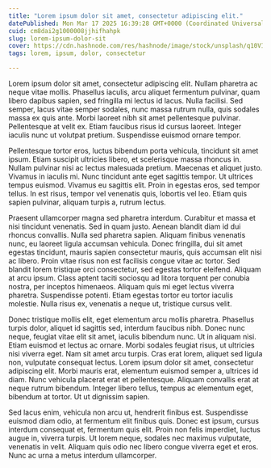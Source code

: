 ```yaml
---
title: "Lorem ipsum dolor sit amet, consectetur adipiscing elit."
datePublished: Mon Mar 17 2025 16:39:28 GMT+0000 (Coordinated Universal Time)
cuid: cm8dai2g1000008jjhifhahpk
slug: lorem-ipsum-dolor-sit
cover: https://cdn.hashnode.com/res/hashnode/image/stock/unsplash/q10VITrVYUM/upload/496789d266b63cfc1b0883c860935aab.jpeg
tags: lorem, ipsum, dolor, consectetur

---
```


Lorem ipsum dolor sit amet, consectetur adipiscing elit. Nullam pharetra ac neque vitae mollis. Phasellus iaculis, arcu aliquet fermentum pulvinar, quam libero dapibus sapien, sed fringilla mi lectus id lacus. Nulla facilisi. Sed semper, lacus vitae semper sodales, nunc massa rutrum nulla, quis sodales massa ex quis ante. Morbi laoreet nibh sit amet pellentesque pulvinar. Pellentesque at velit ex. Etiam faucibus risus id cursus laoreet. Integer iaculis nunc ut volutpat pretium. Suspendisse euismod ornare tempor.

Pellentesque tortor eros, luctus bibendum porta vehicula, tincidunt sit amet ipsum. Etiam suscipit ultricies libero, et scelerisque massa rhoncus in. Nullam pulvinar nisi ac lectus malesuada pretium. Maecenas et aliquet justo. Vivamus in iaculis mi. Nunc tincidunt ante eget sagittis tempor. Ut ultrices tempus euismod. Vivamus eu sagittis elit. Proin in egestas eros, sed tempor tellus. In est risus, tempor vel venenatis quis, lobortis vel leo. Etiam quis sapien pulvinar, aliquam turpis a, rutrum lectus.

Praesent ullamcorper magna sed pharetra interdum. Curabitur et massa et nisi tincidunt venenatis. Sed in quam justo. Aenean blandit diam id dui rhoncus convallis. Nulla sed pharetra sapien. Aliquam finibus venenatis nunc, eu laoreet ligula accumsan vehicula. Donec fringilla, dui sit amet egestas tincidunt, mauris sapien consectetur mauris, quis accumsan elit nisi ac libero. Proin vitae risus non est facilisis congue vitae ac tortor. Sed blandit lorem tristique orci consectetur, sed egestas tortor eleifend. Aliquam at arcu ipsum. Class aptent taciti sociosqu ad litora torquent per conubia nostra, per inceptos himenaeos. Aliquam quis mi eget lectus viverra pharetra. Suspendisse potenti. Etiam egestas tortor eu tortor iaculis molestie. Nulla risus ex, venenatis a neque ut, tristique cursus velit.

Donec tristique mollis elit, eget elementum arcu mollis pharetra. Phasellus turpis dolor, aliquet id sagittis sed, interdum faucibus nibh. Donec nunc neque, feugiat vitae elit sit amet, iaculis bibendum nunc. Ut in aliquam nisi. Etiam euismod et lectus ac ornare. Morbi sodales feugiat risus, ut ultricies nisi viverra eget. Nam sit amet arcu turpis. Cras erat lorem, aliquet sed ligula non, vulputate consequat lectus. Lorem ipsum dolor sit amet, consectetur adipiscing elit. Morbi mauris erat, elementum euismod semper a, ultrices id diam. Nunc vehicula placerat erat et pellentesque. Aliquam convallis erat at neque rutrum bibendum. Integer libero tellus, tempus ac elementum eget, bibendum at tortor. Ut ut dignissim sapien.

Sed lacus enim, vehicula non arcu ut, hendrerit finibus est. Suspendisse euismod diam odio, at fermentum elit finibus quis. Donec est ipsum, cursus interdum consequat et, fermentum quis elit. Proin non felis imperdiet, luctus augue in, viverra turpis. Ut lorem neque, sodales nec maximus vulputate, venenatis in velit. Aliquam quis odio nec libero congue viverra eget et eros. Nunc ac urna a metus interdum ullamcorper.